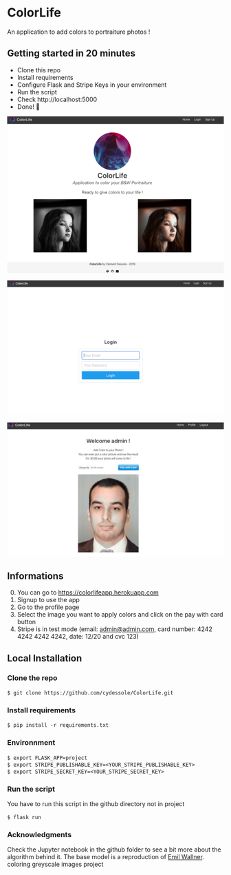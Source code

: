 # ColorLife
An application to add colors to portraiture photos !

## Getting started in 20 minutes

- Clone this repo
- Install requirements
- Configure Flask and Stripe Keys in your environment
- Run the script
- Check http://localhost:5000
- Done! :tada:


<p align="center">
  <img src="github/Home_Page.png" width="600px" alt="Home Page">
</p>

<p align="center">
  <img src="github/Login_Page.png" width="600px" alt="Login Page">
</p>

<p align="center">
  <img src="github/Profile_Page.png" width="600px" alt="Profile Page">
</p>

## Informations
0. You can go to https://colorlifeapp.herokuapp.com
1. Signup to use the app
2. Go to the profile page
3. Select the image you want to apply colors and click on the pay with card button
4. Stripe is in test mode (email: admin@admin.com, card number: 4242 4242 4242 4242, date: 12/20 and cvc 123)

## Local Installation

### Clone the repo
```shell
$ git clone https://github.com/cydessole/ColorLife.git
```

### Install requirements

```shell
$ pip install -r requirements.txt
```

### Environnment

```shell
$ export FLASK_APP=project
$ export STRIPE_PUBLISHABLE_KEY=<YOUR_STRIPE_PUBLISHABLE_KEY>
$ export STRIPE_SECRET_KEY=<YOUR_STRIPE_SECRET_KEY>
```

### Run the script
You have to run this script in the github directory not in project
```shell
$ flask run
```

### Acknowledgments
Check the Jupyter notebook in the github folder to see a bit more about the algorithm behind it.
The base model is a reproduction of <a href=https://github.com/emilwallner>Emil Wallner</a>. coloring greyscale images project
